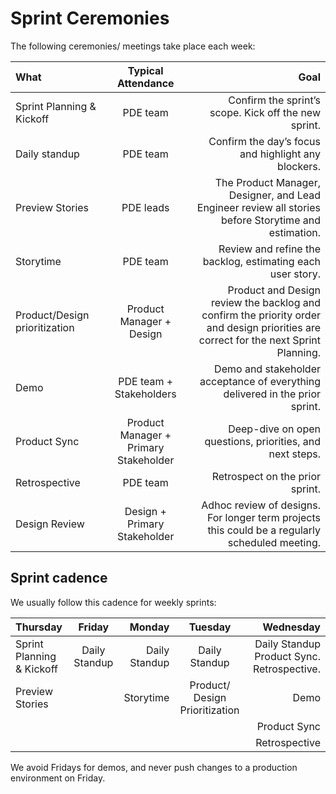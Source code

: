 <h1>Sprint Ceremonies</h1>

The following ceremonies/ meetings take place each week: 

| What | Typical Attendance | Goal |
|:--------|:-------:|--------:|
| Sprint Planning & Kickoff   | PDE team   | Confirm the sprint’s scope. Kick off the new sprint.   |
| Daily standup   | PDE team   | Confirm the day’s focus and highlight any blockers.   |
| Preview Stories   | PDE leads   | The Product Manager, Designer, and Lead Engineer review all stories before Storytime and estimation.   |
| Storytime   | PDE team   | Review and refine the backlog, estimating each user story.   |
| Product/Design prioritization   | Product Manager + Design   | Product and Design review the backlog and confirm the priority order and design priorities are correct for the next Sprint Planning.   |
| Demo   | PDE team + Stakeholders   | Demo and stakeholder acceptance of everything delivered in the prior sprint.   |
| Product Sync   | Product Manager + Primary Stakeholder   | Deep-dive on open questions, priorities, and next steps.   |
| Retrospective   | PDE team   | Retrospect on the prior sprint.   |
| Design Review   | Design + Primary Stakeholder   | Adhoc review of designs. For longer term projects this could be a regularly scheduled meeting.    |


<h2>Sprint cadence</h2>

We usually follow this cadence for weekly sprints:

| Thursday | Friday | Monday | Tuesday | Wednesday |
|:--------|:-------:|--------:|:-------:|--------:|
| Sprint Planning & Kickoff   | Daily Standup | Daily Standup | Daily Standup | Daily Standup Product Sync. Retrospective. | 
| Preview Stories |  | Storytime | Product/ Design Prioritization | Demo|
|  |  |  |  | Product Sync |
|  |  |  |  | Retrospective |


We avoid Fridays for demos, and never push changes to a production environment on Friday.
